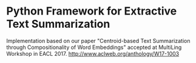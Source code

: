# Python Framework for Extractive Text Summarization
Implementation based on our paper "Centroid-based Text Summarization through Compositionality of Word Embeddings" accepted at  MultiLing Workshop in EACL 2017. http://www.aclweb.org/anthology/W17-1003

